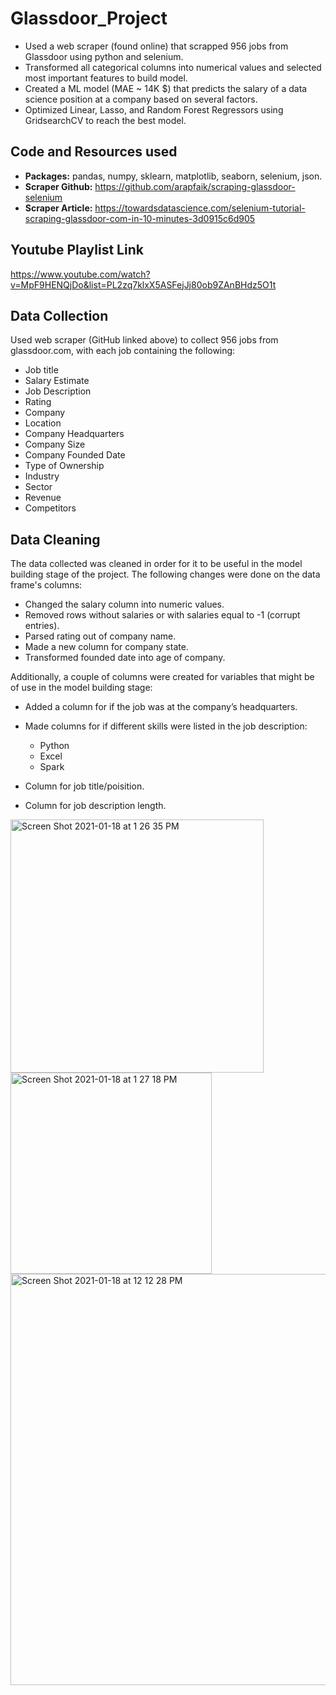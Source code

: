 # Glassdoor_Project

-  Used a web scraper (found online) that scrapped 956 jobs from Glassdoor using python and selenium.
-  Transformed all categorical columns into numerical values and selected most important features to build model.
-  Created a ML model (MAE ~ 14K $) that predicts the salary of a data science position at a company based on several factors.
-  Optimized Linear, Lasso, and Random Forest Regressors using GridsearchCV to reach the best model.


## Code and Resources used

- **Packages:** pandas, numpy, sklearn, matplotlib, seaborn, selenium, json.
- **Scraper Github:** https://github.com/arapfaik/scraping-glassdoor-selenium  
- **Scraper Article:** https://towardsdatascience.com/selenium-tutorial-scraping-glassdoor-com-in-10-minutes-3d0915c6d905  

## Youtube Playlist Link 
https://www.youtube.com/watch?v=MpF9HENQjDo&list=PL2zq7klxX5ASFejJj80ob9ZAnBHdz5O1t

## Data Collection

Used web scraper (GitHub linked above) to collect 956 jobs from glassdoor.com, with each job containing the following:
*	Job title
*	Salary Estimate
*	Job Description
*	Rating
*	Company 
*	Location
*	Company Headquarters 
*	Company Size
*	Company Founded Date
*	Type of Ownership 
*	Industry
*	Sector
*	Revenue
*	Competitors 

## Data Cleaning

The data collected was cleaned in order for it to be useful in the model building stage of the project. The following changes were done on the data frame's columns:

*	Changed the salary column into numeric values. 
*	Removed rows without salaries or with salaries equal to -1 (corrupt entries). 
*	Parsed rating out of company name. 
*	Made a new column for company state.
*	Transformed founded date into age of company.

Additionally, a couple of columns were created for variables that might be of use in the model building stage:

*	Added a column for if the job was at the company’s headquarters. 
*	Made columns for if different skills were listed in the job description:
    * Python  
    * Excel  
    * Spark 
    
*	Column for job title/poisition.
*	Column for job description length. 












<img width="405" alt="Screen Shot 2021-01-18 at 1 26 35 PM" src="https://user-images.githubusercontent.com/77576356/104909836-215ff980-5991-11eb-9bd8-35d65e2c815c.png">

<img width="322" alt="Screen Shot 2021-01-18 at 1 27 18 PM" src="https://user-images.githubusercontent.com/77576356/104909841-245aea00-5991-11eb-9083-5e9f3c39dff2.png">


<img width="658" alt="Screen Shot 2021-01-18 at 12 12 28 PM" src="https://user-images.githubusercontent.com/77576356/104909846-2755da80-5991-11eb-9996-300e0fd76451.png">
